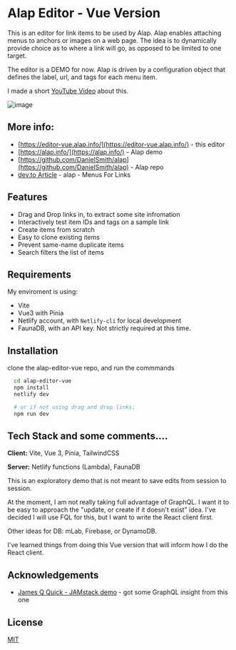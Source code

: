 # Alap Editor - Vue Version

This is an editor for link items to be used by Alap.  Alap enables attaching menus to anchors or images on a web page.  The idea is to dynamically provide choice as to where a link will go, as opposed to be limited to one target.

The editor is a DEMO for now.  Alap is driven by a configuration object that defines the label, url, and tags for each menu item.

I made a short [YouTube Video](https://youtu.be/vWEbmBLiQaA) about this.

![image](https://user-images.githubusercontent.com/167197/123692021-5156d700-d824-11eb-8fa2-2f75945e2945.png)

## More info:
- [https://editor-vue.alap.info/](https://editor-vue.alap.info/) - this editor
- [https://alap.info/](https://alap.info/) - Alap demo
- [https://github.com/DanielSmith/alap](https://github.com/DanielSmith/alap) - Alap repo
- [dev.to Article](https://dev.to/danielsmith/alap-menus-for-links-5e95) - alap - Menus For Links
  

## Features

- Drag and Drop links in, to extract some site infromation
- Interactively test item IDs and tags on a sample link
- Create items from scratch
- Easy to clone existing items
- Prevent same-name duplicate items
- Search filters the list of items

## Requirements

My enviroment is using:
* Vite
* Vue3 with Pinia
* Netlify account, with `Netlify-cli` for local development
* FaunaDB, with an API key.  Not strictly required at this time.

## Installation 

clone the alap-editor-vue repo, and run the commmands

```bash
  cd alap-editor-vue
  npm install
  netlify dev

  # or if not using drag and drop links:
  npm run dev
```
    
## Tech Stack and some comments....

**Client:** Vite, Vue 3, Pinia, TailwindCSS

**Server:** Netlify functions (Lambda), FaunaDB

This is an exploratory demo that is not meant to save edits from session to session.

At the moment, I am not really taking full advantage of GraphQL.  I want it to be easy to approach the "update, or create if it doesn't exist" idea.  I've decided I will use FQL for this, but I want to write the React client first.

Other ideas for DB: mLab, Firebase, or DynamoDB.

I've learned things from doing this Vue version that will inform how I do the React client. 

## Acknowledgements

 - [James Q Quick - JAMstack demo](https://github.com/jamesqquick/JAMstack-Crash-Course-Build-a-Fullstack-App-with-React-Serverless-and-FaunaDB) - got some GraphQL insight from this one

  
## License

[MIT](https://choosealicense.com/licenses/mit/)

  
